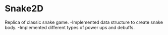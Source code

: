 # Snake2D
Replica of classic snake game.
-Implemented data structure to create snake body.
-Implemented different types of power ups and debuffs.
